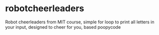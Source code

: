 # robotcheerleaders
Robot cheerleaders from MIT course, simple for loop to print all letters in your input, designed to cheer for you, based poopycode

